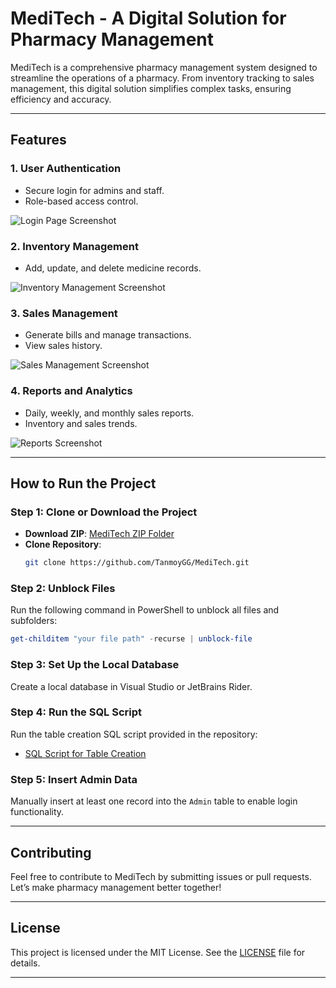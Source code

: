 # MediTech - A Digital Solution for Pharmacy Management

MediTech is a comprehensive pharmacy management system designed to streamline the operations of a pharmacy. From inventory tracking to sales management, this digital solution simplifies complex tasks, ensuring efficiency and accuracy.

---

## Features

### 1. **User Authentication**
   - Secure login for admins and staff.
   - Role-based access control.

   ![Login Page Screenshot](https://github.com/user-attachments/assets/101c1ee3-d4bb-4dd2-a567-7a48ffc22421)
  

### 2. **Inventory Management**
   - Add, update, and delete medicine records.

   ![Inventory Management Screenshot](https://github.com/user-attachments/assets/10d7b997-2326-4497-ba41-7766769e610b)

### 3. **Sales Management**
   - Generate bills and manage transactions.
   - View sales history.

   ![Sales Management Screenshot](https://github.com/user-attachments/assets/a24f5f28-9e8a-45a4-a3df-3e2750863aa6)


### 4. **Reports and Analytics**
   - Daily, weekly, and monthly sales reports.
   - Inventory and sales trends.

   ![Reports Screenshot](https://github.com/user-attachments/assets/72a6e579-4915-405d-aa18-3d0a3c4940f7)


---

## How to Run the Project

### Step 1: Clone or Download the Project
- **Download ZIP**: [MediTech ZIP Folder](https://github.com/TanmoyGG/MediTech/archive/master.zip)
- **Clone Repository**:
  ```bash
  git clone https://github.com/TanmoyGG/MediTech.git
  ```

### Step 2: Unblock Files
Run the following command in PowerShell to unblock all files and subfolders:
```powershell
get-childitem "your file path" -recurse | unblock-file
```

### Step 3: Set Up the Local Database
Create a local database in Visual Studio or JetBrains Rider.

### Step 4: Run the SQL Script
Run the table creation SQL script provided in the repository:
- [SQL Script for Table Creation](https://github.com/TanmoyGG/MediTech/blob/master/Database/SQLQuery.sql)

### Step 5: Insert Admin Data
Manually insert at least one record into the `Admin` table to enable login functionality.

---

## Contributing
Feel free to contribute to MediTech by submitting issues or pull requests. Let’s make pharmacy management better together!

---

## License
This project is licensed under the MIT License. See the [LICENSE](https://github.com/TanmoyGG/MediTech/blob/master/LICENSE) file for details.

---
